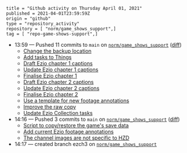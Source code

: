 ```
title = "Github activity on Thursday April 01, 2021"
published = 2021-04-01T23:59:59Z
origin = "github"
type = "repository_activity"
repository = [ "norm/game_shows_support",]
tag = [ "repo-game-shows-support",]
```

* 13:59 — Pushed 11 commits to `main` on [`norm/game_shows_support`](https://github.com/norm/game_shows_support) ([diff](https://github.com/norm/game_shows_support/compare/f6f86e34d3b04a4ddf2e585750202e20ea82f724..c6b037775f4429bc98d2e57893389a1f732bf33c))
  * [Change the backup location](https://github.com/norm/game_shows_support/commit/01edc672eb8f88d1d7dd3e3e91c2ca95340ed8d4)
  * [Add tasks to Things](https://github.com/norm/game_shows_support/commit/1946adc5b89bb79965436027e11f1c549c28471c)
  * [Draft Ezio chapter 1 captions](https://github.com/norm/game_shows_support/commit/9bd1f1fe107e4b7d76d74d710443eec809c22641)
  * [Update Ezio chapter 1 captions](https://github.com/norm/game_shows_support/commit/0c30980fa1cacf5b64942958da7dcdeed66fb2a4)
  * [Finalise Ezio chapter 1](https://github.com/norm/game_shows_support/commit/0ddbd11cc9ba73d91f4e755d8479c68cb00ca9b9)
  * [Draft Ezio chapter 2 captions](https://github.com/norm/game_shows_support/commit/afbf4ac47fd4672364e80d68a2cbec75eb383de3)
  * [Update Ezio chapter 2 captions](https://github.com/norm/game_shows_support/commit/66b51a6970f32abe80ca99249bf608c3026e58eb)
  * [Finalise Ezio chapter 2](https://github.com/norm/game_shows_support/commit/13c66104ae5aabc50f73ebd32ab3f57f131d08a0)
  * [Use a template for new footage annotations](https://github.com/norm/game_shows_support/commit/09ab7d94ab6620eb401e31c3463be8296e04d3eb)
  * [Improve the raw copy](https://github.com/norm/game_shows_support/commit/01f6185a0c7da12e625d3bc9ed9313ef5bec213a)
  * [Update Ezio Collection tasks](https://github.com/norm/game_shows_support/commit/c6b037775f4429bc98d2e57893389a1f732bf33c)
* 14:16 — Pushed 3 commits to `main` on [`norm/game_shows_support`](https://github.com/norm/game_shows_support) ([diff](https://github.com/norm/game_shows_support/compare/c6b037775f4429bc98d2e57893389a1f732bf33c..d921f2c3d50fd0e0216409727b1cb5e04d4c1715))
  * [Script to copy/restore the game's save data](https://github.com/norm/game_shows_support/commit/63d06a7d10df47e5f8a9df29aa2d3d41214b9b8b)
  * [Add current Ezio footage annotations](https://github.com/norm/game_shows_support/commit/ec1f4042c295092a823711688e518c2927335244)
  * [The channel images are not specific to HZD](https://github.com/norm/game_shows_support/commit/d921f2c3d50fd0e0216409727b1cb5e04d4c1715)
* 14:17 — created branch ezch3 on [`norm/game_shows_support`](https://github.com/norm/game_shows_support)
